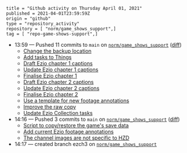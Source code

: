 ```
title = "Github activity on Thursday April 01, 2021"
published = 2021-04-01T23:59:59Z
origin = "github"
type = "repository_activity"
repository = [ "norm/game_shows_support",]
tag = [ "repo-game-shows-support",]
```

* 13:59 — Pushed 11 commits to `main` on [`norm/game_shows_support`](https://github.com/norm/game_shows_support) ([diff](https://github.com/norm/game_shows_support/compare/f6f86e34d3b04a4ddf2e585750202e20ea82f724..c6b037775f4429bc98d2e57893389a1f732bf33c))
  * [Change the backup location](https://github.com/norm/game_shows_support/commit/01edc672eb8f88d1d7dd3e3e91c2ca95340ed8d4)
  * [Add tasks to Things](https://github.com/norm/game_shows_support/commit/1946adc5b89bb79965436027e11f1c549c28471c)
  * [Draft Ezio chapter 1 captions](https://github.com/norm/game_shows_support/commit/9bd1f1fe107e4b7d76d74d710443eec809c22641)
  * [Update Ezio chapter 1 captions](https://github.com/norm/game_shows_support/commit/0c30980fa1cacf5b64942958da7dcdeed66fb2a4)
  * [Finalise Ezio chapter 1](https://github.com/norm/game_shows_support/commit/0ddbd11cc9ba73d91f4e755d8479c68cb00ca9b9)
  * [Draft Ezio chapter 2 captions](https://github.com/norm/game_shows_support/commit/afbf4ac47fd4672364e80d68a2cbec75eb383de3)
  * [Update Ezio chapter 2 captions](https://github.com/norm/game_shows_support/commit/66b51a6970f32abe80ca99249bf608c3026e58eb)
  * [Finalise Ezio chapter 2](https://github.com/norm/game_shows_support/commit/13c66104ae5aabc50f73ebd32ab3f57f131d08a0)
  * [Use a template for new footage annotations](https://github.com/norm/game_shows_support/commit/09ab7d94ab6620eb401e31c3463be8296e04d3eb)
  * [Improve the raw copy](https://github.com/norm/game_shows_support/commit/01f6185a0c7da12e625d3bc9ed9313ef5bec213a)
  * [Update Ezio Collection tasks](https://github.com/norm/game_shows_support/commit/c6b037775f4429bc98d2e57893389a1f732bf33c)
* 14:16 — Pushed 3 commits to `main` on [`norm/game_shows_support`](https://github.com/norm/game_shows_support) ([diff](https://github.com/norm/game_shows_support/compare/c6b037775f4429bc98d2e57893389a1f732bf33c..d921f2c3d50fd0e0216409727b1cb5e04d4c1715))
  * [Script to copy/restore the game's save data](https://github.com/norm/game_shows_support/commit/63d06a7d10df47e5f8a9df29aa2d3d41214b9b8b)
  * [Add current Ezio footage annotations](https://github.com/norm/game_shows_support/commit/ec1f4042c295092a823711688e518c2927335244)
  * [The channel images are not specific to HZD](https://github.com/norm/game_shows_support/commit/d921f2c3d50fd0e0216409727b1cb5e04d4c1715)
* 14:17 — created branch ezch3 on [`norm/game_shows_support`](https://github.com/norm/game_shows_support)
